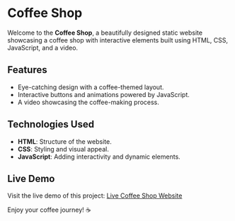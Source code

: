 # Coffee Shop

Welcome to the **Coffee Shop**, a beautifully designed static website showcasing a coffee shop with interactive elements built using HTML, CSS, JavaScript, and a video.

## Features
- Eye-catching design with a coffee-themed layout.
- Interactive buttons and animations powered by JavaScript.
- A video showcasing the coffee-making process.

## Technologies Used
- **HTML**: Structure of the website.
- **CSS**: Styling and visual appeal.
- **JavaScript**: Adding interactivity and dynamic elements.

## Live Demo
Visit the live demo of this project: [Live Coffee Shop Website](https://your-username.github.io/Coffee-Shop)

Enjoy your coffee journey! ☕
